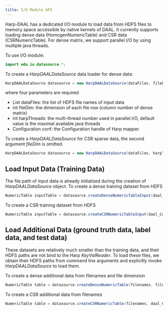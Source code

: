 ```yaml
---
title: I/O Module API 
---
```


Harp-DAAL has a dedicated I/O module to load data from HDFS files to 
memory space accessible by native kernels of DAAL. It currently supports
loading dense data (HomogenNumericTable) and CSR data (CSRNumericTable).
For dense matrix, we support parallel I/O by using multiple java threads.

To use I/O module:

```java
import edu.iu.datasource.*;
```

To create a *HarpDAALDataSource* data loader for dense data:

```java
HarpDAALDataSource datasource = new HarpDAALDataSource(dataFiles, fileDim, harpThreads, conf);
```

where four parameters are required

* List<String> dataFiles: the list of HDFS file names of input data
* int fileDim: the dimension of each file row (column number of dense matrix)
* int harpThreads: the multi-thread number used in parallel I/O, default value is the maximal available java threads 
* Configuration conf: the Configuration handle of Harp mapper. 

To create a *HarpDAALDataSource* for CSR sparse data, the second argument *fileDim* is omitted.

```java
HarpDAALDataSource datasource = new HarpDAALDataSource(dataFiles, harpThreads, conf);
```

## Load Input Data (Training Data)

The file path of input data is already initialized during the creation of *HarpDAALDataSource* object.
To create a dense training dataset from HDFS

```java
NumericTable inputTable = datasource.createDenseNumericTableInput(daal_Context);
```

To create a CSR training dataset from HDFS

```java
NumericTable inputTable = datasource.createCSRNumericTableInput(daal_Context);
```

## Load Additional Data (ground truth data, label data, and test data)

These datasets are relatively much smaller than the training data, and their HDFS paths are 
not bind to the Harp *KeyValReader*. To load these files, we obtain their HDFS paths from 
command line arguments and explicitly invoke *HarpDAALDataSource* to load them.

To create a dense additional data from filenames and file dimension

```java
NumericTable table = datasource.createDenseNumericTable(filenames, fileDim, daal_Context);
```

To create a CSR additional data from filenames

```java
NumericTable table = datasource.createCSRNumericTable(filenames, daal_Context);
```






